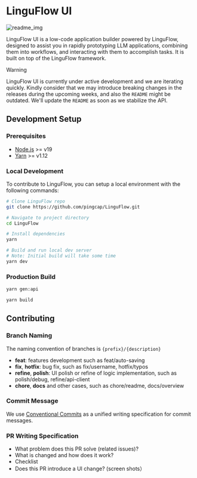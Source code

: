 
# LinguFlow UI

![readme_img](./public/readme.png)

LinguFlow UI is a low-code application builder powered by LinguFlow, designed to assist you in rapidly prototyping LLM applications, combining them into workflows, and interacting with them to accomplish tasks. It is built on top of the LinguFlow framework.

> [!WARNING]
> LinguFlow UI is currently under active development and we are iterating quickly. Kindly consider that we may introduce breaking changes in the releases during the upcoming weeks, and also the `README` might be outdated. We'll update the `README` as soon as we stabilize the API.

## Development Setup

### Prerequisites

- [Node.js](https://nodejs.org/en) >= v19
- [Yarn](https://yarnpkg.com/getting-started/install) >= v1.12

### Local Development

To contribute to LinguFlow, you can setup a local environment with the following commands:

```bash
# Clone LinguFlow repo
git clone https://github.com/pingcap/LinguFlow.git

# Navigate to project directory
cd LinguFlow

# Install dependencies
yarn

# Build and run local dev server
# Note: Initial build will take some time
yarn dev
```

### Production Build

```bash
yarn gen:api

yarn build
```

## Contributing

### Branch Naming

The naming convention of branches is `{prefix}/{description}`

- **feat**: features development such as feat/auto-saving
- **fix**, **hotfix**: bug fix, such as fix/username, hotfix/typos
- **refine**, **polish**: UI polish or refine of logic implementation, such as polish/debug, refine/api-client
- **chore**, **docs** and other cases, such as chore/readme, docs/overview

### Commit Message

We use [Conventional Commits](https://www.conventionalcommits.org/en/v1.0.0/) as a unified writing specification for commit messages.

### PR Writing Specification

- What problem does this PR solve (related issues)?
- What is changed and how does it work?
- Checklist
- Does this PR introduce a UI change? (screen shots）